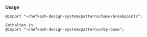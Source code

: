 __Usage__  
    
    @import "~chefkoch-design-system/patterns/base/breakpoints";
      
    Enthalten in  
    @import "~chefkoch-design-system/patterns/dsy-base";
